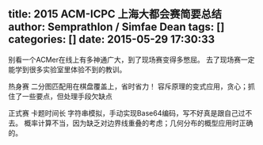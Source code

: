 title: 2015 ACM-ICPC 上海大都会赛简要总结
author: Semprathlon / Simfae Dean
tags: []
categories: []
date: 2015-05-29 17:30:33
---
别看一个ACMer在线上有多神通广大，到了现场赛变得多憋屈。
去了现场赛一定能学到很多实验室里体验不到的教训。

热身赛
二分图匹配用在棋盘覆盖上，省时省力！
容斥原理的变式应用，贪心；抓住了一些要点，但处理手段欠缺点

正式赛
卡题时间长
字符串模拟，手动实现Base64编码，写不好真是跟自己过不去。
概率计算不当，因为缺乏对边界线重叠的考虑；几何分布的概型应用时正确的。
